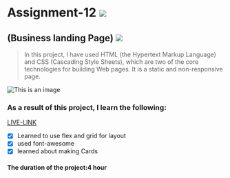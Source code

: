 # Assignment-12 ![](https://img.shields.io/badge/HTML-CSS-blueviolet)
## (Business landing Page) ![](https://img.shields.io/badge/Project12-Full--stack--JS-green)

> In this project, I have used HTML (the Hypertext Markup Language) and CSS (Cascading Style Sheets), which are two of the core technologies for building Web pages. It is a static and non-responsive page.

![This is an image](./project.gif)

### As a result of this project, I learn the following:
[LIVE-LINK](https://projectbusiness.netlify.app/)

- [x] Learned to use flex and grid for layout
- [x] used font-awesome
- [x] learned about making Cards

#### The duration of the project:4 hour